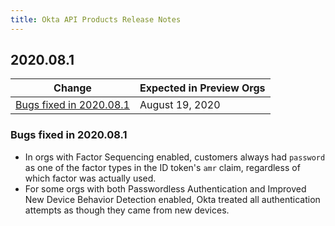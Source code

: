 ```yaml
---
title: Okta API Products Release Notes
---
```


## 2020.08.1

| Change                                                    | Expected in Preview Orgs |
| --------------------------------------------------------- | ------------------------ |
| [Bugs fixed in 2020.08.1](#bugs-fixed-in-2020-08-1)       | August 19, 2020           |

### Bugs fixed in 2020.08.1

* In orgs with Factor Sequencing enabled, customers always had `password` as one of the factor types in the ID token's `amr` claim, regardless of which factor was actually used. <!-- OKTA-318437 -->
* For some orgs with both Passwordless Authentication and Improved New Device Behavior Detection enabled, Okta treated all authentication attempts as though they came from new devices. <!--OKTA-320675-->
